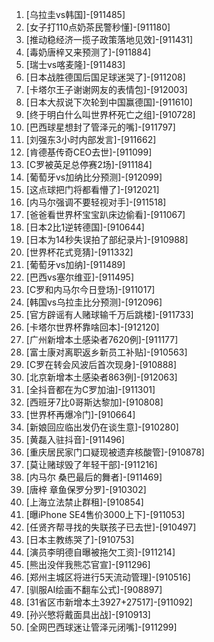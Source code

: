 
1. [乌拉圭vs韩国]-[911485]
1. [女子打110点奶茶民警秒懂]-[911180]
1. [推动稳经济一揽子政策落地见效]-[911431]
1. [毒奶唐梓又来预测了]-[911884]
1. [瑞士vs喀麦隆]-[911483]
1. [日本战胜德国后国足球迷哭了]-[911208]
1. [卡塔尔王子谢谢网友的表情包]-[912003]
1. [日本大叔说下次轮到中国赢德国]-[911610]
1. [终于明白什么叫世界杯死亡之组]-[910728]
1. [巴西球星想封了管泽元的嘴]-[911797]
1. [刘强东3小时内部发言]-[911662]
1. [肯德基传奇CEO去世]-[911099]
1. [C罗被英足总停赛2场]-[911184]
1. [葡萄牙vs加纳比分预测]-[912099]
1. [这点球把门将都看懵了]-[912021]
1. [内马尔强调不要轻视对手]-[911518]
1. [爸爸看世界杯宝宝趴床边偷看]-[911067]
1. [日本2比1逆转德国]-[910644]
1. [日本为14秒失误拍了部纪录片]-[910988]
1. [世界杯花式竞猜]-[911332]
1. [葡萄牙vs加纳]-[911489]
1. [巴西vs塞尔维亚]-[911495]
1. [C罗和内马尔今日登场]-[911017]
1. [韩国vs乌拉圭比分预测]-[912096]
1. [官方辟谣有人赌球输千万后跳楼]-[911733]
1. [卡塔尔世界杯靠啥回本]-[912120]
1. [广州新增本土感染者7620例]-[911177]
1. [富士康对离职返乡新员工补贴]-[910563]
1. [C罗在转会风波后首次现身]-[910888]
1. [北京新增本土感染者863例]-[912063]
1. [全抖音都在为C罗加油]-[911301]
1. [西班牙7比0哥斯达黎加]-[910808]
1. [世界杯再爆冷门]-[910664]
1. [新娘回应临出发仍在谈生意]-[910280]
1. [黄磊入驻抖音]-[911496]
1. [重庆居民家门口疑现被遗弃核酸管]-[910878]
1. [莫让赌球毁了年轻干部]-[911216]
1. [内马尔 桑巴最后的舞者]-[911469]
1. [唐梓 章鱼保罗分罗]-[910302]
1. [上海立法禁止群租]-[910854]
1. [曝iPhone SE4售价3000上下]-[911053]
1. [任贤齐帮寻找的失联孩子已去世]-[910497]
1. [日本主教练哭了]-[910753]
1. [演员李明德自曝被拖欠工资]-[911214]
1. [熊出没伴我熊芯官宣]-[911296]
1. [郑州主城区将进行5天流动管理]-[910516]
1. [驯服AI绘画不翻车公式]-[908897]
1. [31省区市新增本土3927+27517]-[911092]
1. [孙兴慜将戴面具出战]-[910913]
1. [全网巴西球迷让管泽元闭嘴]-[911299]